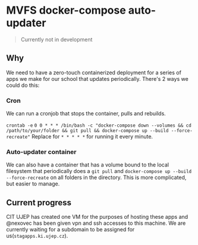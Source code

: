# MVFS docker-compose auto-updater

> Currently not in development

## Why

We need to have a zero-touch containerized deployment for a series of apps we make for our school that updates periodically. There's 2 ways we could do this:

### Cron

We can run a cronjob that stops the container, pulls and rebuilds.

`crontab -e`
`0 0 * * * /bin/bash -c "docker-compose down --volumes && cd /path/to/your/folder && git pull && docker-compose up --build --force-recreate"`
Replace for `* * * * *` for running it every minute.

### Auto-updater container

We can also have a container that has a volume bound to the local filesystem that periodically does a `git pull` and `docker-compose up --build --force-recreate` on all folders in the directory. This is more complicated, but easier to manage.

## Current progress

CIT UJEP has created one VM for the purposes of hosting these apps and @nexovec has been given vpn and ssh accesses to this machine. We are currently waiting for a subdomain to be assigned for us(`stagapps.ki.ujep.cz`).
